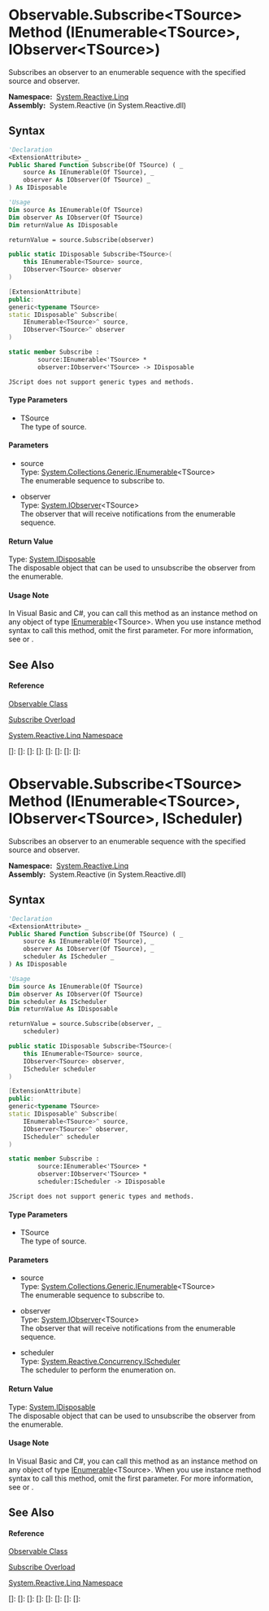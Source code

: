# Observable.Subscribe\<TSource\> Method (IEnumerable\<TSource\>, IObserver\<TSource\>)

Subscribes an observer to an enumerable sequence with the specified source and observer.

**Namespace:**  [System.Reactive.Linq](System.Reactive.Linq\System.Reactive.Linq.md)  
**Assembly:**  System.Reactive (in System.Reactive.dll)

## Syntax

```vb
'Declaration
<ExtensionAttribute> _
Public Shared Function Subscribe(Of TSource) ( _
    source As IEnumerable(Of TSource), _
    observer As IObserver(Of TSource) _
) As IDisposable
```

```vb
'Usage
Dim source As IEnumerable(Of TSource)
Dim observer As IObserver(Of TSource)
Dim returnValue As IDisposable

returnValue = source.Subscribe(observer)
```

```csharp
public static IDisposable Subscribe<TSource>(
    this IEnumerable<TSource> source,
    IObserver<TSource> observer
)
```

```c++
[ExtensionAttribute]
public:
generic<typename TSource>
static IDisposable^ Subscribe(
    IEnumerable<TSource>^ source, 
    IObserver<TSource>^ observer
)
```

```fsharp
static member Subscribe : 
        source:IEnumerable<'TSource> * 
        observer:IObserver<'TSource> -> IDisposable 
```

```jscript
JScript does not support generic types and methods.
```

#### Type Parameters

- TSource  
  The type of source.

#### Parameters

- source  
  Type: [System.Collections.Generic.IEnumerable](https://msdn.microsoft.com/en-us/library/9eekhta0)\<TSource\>  
  The enumerable sequence to subscribe to.

- observer  
  Type: [System.IObserver](https://msdn.microsoft.com/en-us/library/Dd783449)\<TSource\>  
  The observer that will receive notifications from the enumerable sequence.

#### Return Value

Type: [System.IDisposable](https://msdn.microsoft.com/en-us/library/aax125c9)  
The disposable object that can be used to unsubscribe the observer from the enumerable.

#### Usage Note

In Visual Basic and C\#, you can call this method as an instance method on any object of type [IEnumerable](https://msdn.microsoft.com/en-us/library/9eekhta0)\<TSource\>. When you use instance method syntax to call this method, omit the first parameter. For more information, see [](https://msdn.microsoft.com/en-us/library/Bb384936) or [](https://msdn.microsoft.com/en-us/library/Bb383977).

## See Also

#### Reference

[Observable Class](Observable\Observable.md)

[Subscribe Overload](Subscribe\Observable.Subscribe.md)

[System.Reactive.Linq Namespace](System.Reactive.Linq\System.Reactive.Linq.md)

[]: 
[]: 
[]: 
[]: 
[]: 
[]: 
[]: 
[]: 
# Observable.Subscribe\<TSource\> Method (IEnumerable\<TSource\>, IObserver\<TSource\>, IScheduler)

Subscribes an observer to an enumerable sequence with the specified source and observer.

**Namespace:**  [System.Reactive.Linq](System.Reactive.Linq\System.Reactive.Linq.md)  
**Assembly:**  System.Reactive (in System.Reactive.dll)

## Syntax

```vb
'Declaration
<ExtensionAttribute> _
Public Shared Function Subscribe(Of TSource) ( _
    source As IEnumerable(Of TSource), _
    observer As IObserver(Of TSource), _
    scheduler As IScheduler _
) As IDisposable
```

```vb
'Usage
Dim source As IEnumerable(Of TSource)
Dim observer As IObserver(Of TSource)
Dim scheduler As IScheduler
Dim returnValue As IDisposable

returnValue = source.Subscribe(observer, _
    scheduler)
```

```csharp
public static IDisposable Subscribe<TSource>(
    this IEnumerable<TSource> source,
    IObserver<TSource> observer,
    IScheduler scheduler
)
```

```c++
[ExtensionAttribute]
public:
generic<typename TSource>
static IDisposable^ Subscribe(
    IEnumerable<TSource>^ source, 
    IObserver<TSource>^ observer, 
    IScheduler^ scheduler
)
```

```fsharp
static member Subscribe : 
        source:IEnumerable<'TSource> * 
        observer:IObserver<'TSource> * 
        scheduler:IScheduler -> IDisposable 
```

```jscript
JScript does not support generic types and methods.
```

#### Type Parameters

- TSource  
  The type of source.

#### Parameters

- source  
  Type: [System.Collections.Generic.IEnumerable](https://msdn.microsoft.com/en-us/library/9eekhta0)\<TSource\>  
  The enumerable sequence to subscribe to.

- observer  
  Type: [System.IObserver](https://msdn.microsoft.com/en-us/library/Dd783449)\<TSource\>  
  The observer that will receive notifications from the enumerable sequence.

- scheduler  
  Type: [System.Reactive.Concurrency.IScheduler](IScheduler\IScheduler.md)  
  The scheduler to perform the enumeration on.

#### Return Value

Type: [System.IDisposable](https://msdn.microsoft.com/en-us/library/aax125c9)  
The disposable object that can be used to unsubscribe the observer from the enumerable.

#### Usage Note

In Visual Basic and C\#, you can call this method as an instance method on any object of type [IEnumerable](https://msdn.microsoft.com/en-us/library/9eekhta0)\<TSource\>. When you use instance method syntax to call this method, omit the first parameter. For more information, see [](https://msdn.microsoft.com/en-us/library/Bb384936) or [](https://msdn.microsoft.com/en-us/library/Bb383977).

## See Also

#### Reference

[Observable Class](Observable\Observable.md)

[Subscribe Overload](Subscribe\Observable.Subscribe.md)

[System.Reactive.Linq Namespace](System.Reactive.Linq\System.Reactive.Linq.md)

[]: 
[]: 
[]: 
[]: 
[]: 
[]: 
[]: 
[]: 